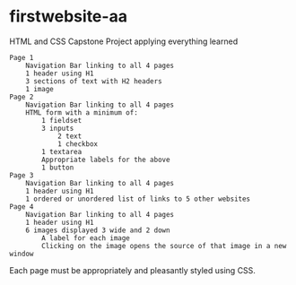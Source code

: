 # firstwebsite-aa
HTML and CSS Capstone Project applying everything learned


    Page 1
        Navigation Bar linking to all 4 pages
        1 header using H1
        3 sections of text with H2 headers
        1 image
    Page 2
        Navigation Bar linking to all 4 pages
        HTML form with a minimum of:
            1 fieldset
            3 inputs
                2 text
                1 checkbox
            1 textarea
            Appropriate labels for the above
            1 button
    Page 3
        Navigation Bar linking to all 4 pages
        1 header using H1
        1 ordered or unordered list of links to 5 other websites
    Page 4
        Navigation Bar linking to all 4 pages
        1 header using H1
        6 images displayed 3 wide and 2 down
            A label for each image
            Clicking on the image opens the source of that image in a new window

Each page must be appropriately and pleasantly styled using CSS.
